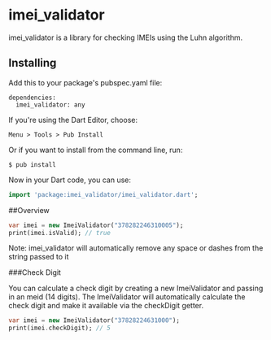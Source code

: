 # imei_validator


imei_validator is a library for checking IMEIs using the Luhn algorithm. 

## Installing

Add this to your package's pubspec.yaml file:
```
dependencies:
  imei_validator: any
```

If you're using the Dart Editor, choose:

```
Menu > Tools > Pub Install
```

Or if you want to install from the command line, run:

```
$ pub install
```

Now in your Dart code, you can use:

```dart
import 'package:imei_validator/imei_validator.dart';
```

##Overview

```dart
var imei = new ImeiValidator("378282246310005");
print(imei.isValid); // true
```

Note: imei_validator will automatically remove any space or dashes from the string passed to it 

###Check Digit

You can calculate a check digit by creating a new ImeiValidator and passing in an meid (14 digits). The ImeiValidator will automatically calculate the check digit and make it available via the checkDigit getter.
```dart
var imei = new ImeiValidator("37828224631000");
print(imei.checkDigit); // 5
```